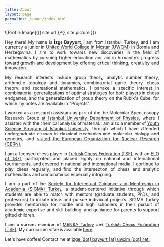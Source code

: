```yaml
---
title: About
layout: page
permalink: /about/index.html
---
```

![Profile Image]({{ site.url }}/{{ site.picture }})

<p align="justify">Hey there! My name is <b>İzge Bayyurt</b>, I am from Istanbul, Turkey, and I am currently a junior in <a href='http://uwcmostar.ba/'>United World College in Mostar (UWCiM)</a> in Bosnia and Herzegovina. I aim to work towards new discoveries in the field of mathematics by pursuing higher education and aid in humanity’s progress toward growth and development by offering critical thinking, creativity and innovation.</p>

<p align="justify">My research interests include group theory, analytic number theory, arithmetic topology and dynamics, combinatorial game theory, chess theory, and recreational mathematics. I partake a specific interest in combinatorial generalizations of optimal strategies for both players in chess endgames, and the generalization of group theory on the Rubik's Cube, for which my notes are available in "Projects".</p>

<p align="justify">I worked as a research assistant as part of the the Molecular Spectroscopy Research Group <a href='http://fen.istanbul.edu.tr/fizik/?p=6536'> at Istanbul University Department of Physics</a>, where I assisted with the chemical analysis of material. I am also a member of <a href='http://fen.istanbul.edu.tr/fizik/?p=6536'>Youth Science Program at Istanbul University</a>, through which I have attended undergraduate classes in classical mechanics and molecular biology and genetics, and <a href="">visited the European Organization for Nuclear Research (CERN).</a></p>

<p align="justify">I am a licensed chess player in <a href="http://www.tsf.org.tr/">Turkish Chess Federation (TSF)</a>, with an <a href="https://ratings.fide.com/card.phtml?event=6323154">ELO of 1871</a>, participated and placed highly on national and international tournaments, and covered in national and international media. I continue to play chess regularly, and find the intersection of chess and analytic mathematics and combinatorics especially intriguing.</p>

<p align="justify">I am a part of the <a href='http://sigmaturkey.org'>Society for Intellectual Guidance and Mentorship in Academia (SIGMA) Turkey</a>, a student-centered initiative through which students are able to match with mentors (graduate students, PhDs, and professors) to initiate ideas and pursue individual projects. SIGMA Turkey provides mentorship for middle and high schoolers in their pursuit of academic expertise and skill building, and guidance for parents to support gifted children. </p>

<p align="justify">
I am a current member of <a href='http://mensa.org.tr'>MENSA Turkey</a> and <a href="http://www.tsf.org.tr/">Turkish Chess Federation (TSF)</a>. My curriculum vitae is available <a href='/assets/izge_cv.pdf'>here</a>.
</p>

<p align="justify">Let's have coffee! Contact me at <a href='mailto:izge.bayyurt@uwcim.net'>izge [dot] bayyurt [at] uwcim [dot] net.</a></p>

